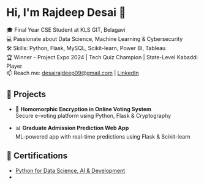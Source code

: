 # Hi, I'm Rajdeep Desai 👋

🎓 Final Year CSE Student at KLS GIT, Belagavi  
💻 Passionate about Data Science, Machine Learning & Cybersecurity  
🛠️ Skills: Python, Flask, MySQL, Scikit-learn, Power BI, Tableau  
🏆 Winner - Project Expo 2024 | Tech Quiz Champion | State-Level Kabaddi Player  
📫 Reach me: desairajdeep09@gmail.com | [LinkedIn](https://www.linkedin.com/in/rajdeep-desai-625616262/)

## 🔧 Projects
- 🔐 **Homomorphic Encryption in Online Voting System**  
  Secure e-voting platform using Python, Flask & Cryptography

- 📊 **Graduate Admission Prediction Web App**  
  ML-powered app with real-time predictions using Flask & Scikit-learn

## 📜 Certifications
- [Python for Data Science, AI & Development](https://www.coursera.org/account/accomplishments/verify/FIZU2ARQJDDL)
- [](https://coursera.org/share/b1e7530de4e5cc4f2bb84940d5b8214a)

